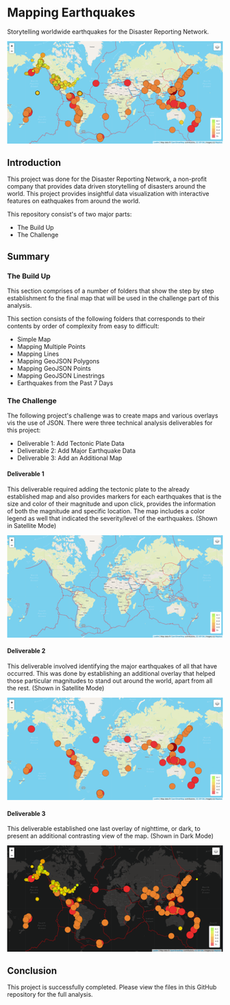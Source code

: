 # Mapping Earthquakes
Storytelling worldwide earthquakes for the Disaster Reporting Network. 

![](Photos/Day_Mode.png)


## Introduction
This project was done for the Disaster Reporting Network, a non-profit company that provides data driven storytelling of disasters around the world. This project provides insightful data visualization with interactive features on eathquakes from around the world.

This repository consist's of two major parts:
- The Build Up
- The Challenge

## Summary
### The Build Up
This section comprises of a number of folders that show the step by step establishment fo the final map that will be used in the challenge part of this analysis.

This section consists of the following folders that corresponds to their contents by order of complexity from easy to difficult:
- Simple Map
- Mapping Multiple Points
- Mapping Lines
- Mapping GeoJSON Polygons
- Mapping GeoJSON Points
- Mapping GeoJSON Linestrings
- Earthquakes from the Past 7 Days

### The Challenge
The following project's challenge was to create maps and various overlays vis the use of JSON. There were three technical analysis deliverables for this project:
- Deliverable 1: Add Tectonic Plate Data
- Deliverable 2: Add Major Earthquake Data
- Deliverable 3: Add an Additional Map

#### Deliverable 1
This deliverable required adding the tectonic plate to the already established map and also provides markers for each earthquakes that is the size and color of their magnitude and upon click, provides the information of both the magnitude and specific location. The map includes a color legend as well that indicated the severity/level of the earthquakes. (Shown in Satellite Mode)

![](Photos/Day_tectonic.png)


#### Deliverable 2
This deliverable involved identifying the major earthquakes of all that have occurred. This was done by establishing an additional overlay that helped those particular magnitudes to stand out around the world, apart from all the rest. (Shown in Satellite Mode)

![](Photos/Day_major_earthquakes.png)


#### Deliverable 3
This deliverable established one last overlay of nighttime, or dark, to present an additional contrasting view of the map. (Shown in Dark Mode)

![](Photos/Dark_Mode.png)


## Conclusion
This project is successfully completed. Please view the files in this GitHub repository for the full analysis.
